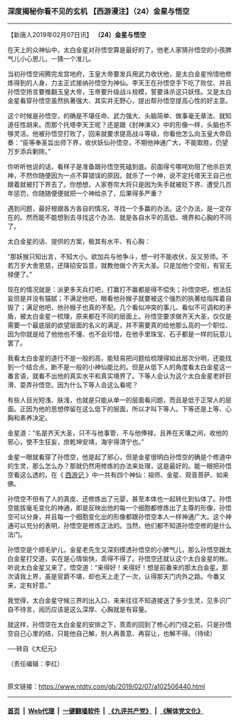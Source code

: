 ### 深度揭秘你看不见的玄机 【西游漫注】（24）金星与悟空
------------------------

<div class="post_content">
 <p>
  【新唐人2019年02月07日讯】
  <strong>
   （24）金星与悟空
  </strong>
 </p>
 <p>
  在天上的众神仙中，太白金星对孙悟空算是最好的了，他老人家猜孙悟空的小孩脾气儿小心思儿，一猜一个准儿。
 </p>
 <p>
  当初孙悟空闹腾完龙宫地府，玉皇大帝要发兵用武力收伏他，是太白金星怜惜他修炼得到的人身，力主正式接纳孙悟空为神仙。李天王在孙悟空手下吃了败仗、并且孙悟空扬言要推翻玉皇大帝，玉帝要升级战斗规模，誓要诛杀这只妖怪。又是太白金星看穿孙悟空虽然执著强大、其实并无野心，提出帮孙悟空提高心性的好主意。
 </p>
 <p>
  这个时候是孙悟空，的确是不堪任命、武力强大、头脑简单、做事毫无章法、就知道任性胡来。而那个托塔李天王呢？还是跟《封神演义》中的形像一样，头脑也不够灵活。他被孙悟空打败了，回来就要求提高战斗等级，你看他怎么向玉皇大帝启奏：“臣等奉圣旨出师下界，收伏妖仙孙悟空，不期他神通广大，不能取胜，仍望万岁添兵剿除。”
 </p>
 <p>
  你听听他说的话，看样子是准备跟孙悟空死磕到底。前面得亏哪咤劝阻了他杀巨灵神，不然你随便因为一点不算错误的原因，就杀了一个神，说不定托塔天王自己也跟着就被打下界去了。你想想，人家卷帘大将只是因为失手就被贬下界、遭受几百年惩罚，你随随便便就把一个神给杀了，后果得多严重？
 </p>
 <p>
  遇到问题，最好根据各方各自的情况，寻找一个多赢的办法。这个办法，是一定存在的。然而能不能想到去寻找这个办法、就是各自水平的高低、境界和心胸的不同了。
 </p>
 <p>
  太白金星的话、提供的方案，极其有水平、有心胸：
 </p>
 <p>
  “那妖猴只知出言，不知大小。欲加兵与他争斗，想一时不能收伏，反又劳师。不若万岁大舍恩慈，还降招安旨意，就教他做个齐天大圣。只是加他个空衔，有官无禄便了。”
 </p>
 <p>
  现在的情况就是：派更多天兵打吧，打赢打不赢都是得不偿失；孙悟空吧，想法狂妄但是并没有猫腻；不满足他吧，眼看他孙猴子就要被这个强烈的执著给指挥着自毁了；满足他吧，他孙猴子也真的不配。几个看似冲突的事儿、看似不可调和的矛盾，被太白金星一梳理，原来都在不同的层面上。孙悟空要求做齐天大圣，仅仅是需要一个最底层的欲望层面的名义的满足，并不需要真的给他那么高的一个职位、因为你就是给了他他也不懂、也不会珍惜，在他手里珠宝、石子都是一样的玩意儿罢了。
 </p>
 <p>
  我看太白金星的道行不是一般的高，能轻易把问题给梳理得如此层次分明，还能找到一个结合点，断不是一般的小神仙能比的。但是从低下人的角度看太白金星这一番言语，就看不出他的真实水平和真实境界了。下等人会认为这个太白金星老奸巨滑、耍弄孙悟空。因为什么下等人会这么看呢？
 </p>
 <p>
  有些人目光短浅、肤浅，也就是只能从单一的层面看问题，而且是低于正常人的层面。正因为他的思想停留在这么低下的层面，所以才叫下等人。下等还是上等、心胸和素养决定。
 </p>
 <p>
  金星道：“名是齐天大圣，只不与他事管，不与他俸禄，且养在天壤之间，收他的邪心，使不生狂妄，庶乾坤安靖，海宇得清宁也。”
 </p>
 <p>
  金星一眼就看穿了孙悟空，他是起了邪心，但是金星很明白孙悟空的确是个修道中的生灵，那么怎么办？那就仍然用修炼的办法来处理，这是最好的。能一眼把孙悟空看这么透的，在《
  <a href="https://www.ntdtv.com/gb/西游记.htm">
   西游记
  </a>
  》中一共有四个神仙：祖师、金星、观音菩萨、如来佛。
 </p>
 <p>
  孙悟空不但有了人的真皮、还修炼出了元婴，甚至本体也一起转化到仙体了。孙悟空能拔毫毛变化的神通，即是反映出他的每一个细胞都修炼出了主尊的形像，孙悟空可以分身，并且每一个细胞变化出的形像都跟孙悟空本人一样神通广大。这个神通可以充分的表明，孙悟空是修炼正法的。当然，他们都不知道孙悟空修的是什么法门。
 </p>
 <p>
  孙悟空是个顺毛驴儿，金星老先生又深刻摸透孙悟空的小脾气儿，那么孙悟空跟太白金星打交道，实在是心情愉快，乖得不得了。孙悟空还就认这个太白金星的帐。听说太白金星又来了，悟空道：“来得好！来得好！想是前番来的那太白金星。那次请我上界，虽是官爵不堪，却也天上走了一次，认得那天门内外之路。今番又来，定有好意。”
 </p>
 <p>
  我觉得，太白金星守候三界的出入口，来来往往不知道接送了多少生灵，见多识广自不待言，阅历应该是这么深厚、心胸就是有容量。
 </p>
 <p>
  就这样，孙悟空在太白金星的安排之下，乖乖的回到了修心的门径之前。只是孙悟空自己心里的结，只能他自己解，别人再善意、再容让，也解不得。（待续）
 </p>
 <p>
  ──转自《大纪元》
 </p>
 <p>
  （责任编辑：李红）
 </p>
 <div class="single_ad">
 </div>
</div>

<br/>原文链接：https://www.ntdtv.com/gb/2019/02/07/a102506440.html


------------------------
#### [首页](https://github.com/gfw-breaker/banned-news/blob/master/README.md) &nbsp;|&nbsp; [Web代理](https://github.com/labour-camp/helloworld) &nbsp;|&nbsp; [一键翻墙软件](https://github.com/gfw-breaker/nogfw/blob/master/README.md) &nbsp;|&nbsp; [《九评共产党》](https://github.com/gfw-breaker/9ping.md/blob/master/README.md#九评之一评共产党是什么) &nbsp;|&nbsp; [《解体党文化》](https://github.com/gfw-breaker/jtdwh.md/blob/master/README.md#绪论)

